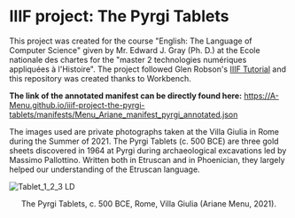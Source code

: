 # IIIF project: The Pyrgi Tablets

This project was created for the course "English: The Language of Computer Science" given by Mr. Edward J. Gray (Ph. D.) at the Ecole nationale des chartes for the "master 2 technologies numériques appliquées à l'Histoire". The project followed Glen Robson's [IIIF Tutorial](https://training.iiif.io/iiif-online-workshop/index.html) and this repository was created thanks to Workbench.


**The link of the annotated manifest can be directly found here:** https://A-Menu.github.io/iiif-project-the-pyrgi-tablets/manifests/Menu_Ariane_manifest_pyrgi_annotated.json



The images used are private photographs taken at the Villa Giulia in Rome during the Summer of 2021. The Pyrgi Tablets (c. 500 BCE) are three gold sheets discovered in 1964 at Pyrgi during archaeological excavations led by Massimo Pallottino. Written both in Etruscan and in Phoenician, they largely helped our understanding of the Etruscan language.


![Tablet_1_2_3 LD](https://user-images.githubusercontent.com/92547721/154564145-ceee1e97-22db-4ad8-ab7f-a010f042b628.JPG)

<div align="center">The Pyrgi Tablets, c. 500 BCE, Rome, Villa Giulia (Ariane Menu, 2021).</div>


